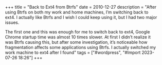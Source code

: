 +++
title = "Back to Ext4 from Btrfs"
date = 2010-12-27
description = "After using Btrfs on both my work and home machines, I’m switching back to ext4. I actually like Btrfs and I wish I could keep using it, but I had two major issues.


The first one and this was enough for me to switch back to ext4, Google Chrome startup time was almost 10 times slower. At first I didn’t realize it was Btrfs causing this, but after some investigation, it’s noticeable how fragmentation affects some applications using Btrfs. I actually switched my work machine to ext4 after I found"
tags = ["#wordpress", "#Import 2023-07-26 18:26"]
+++

